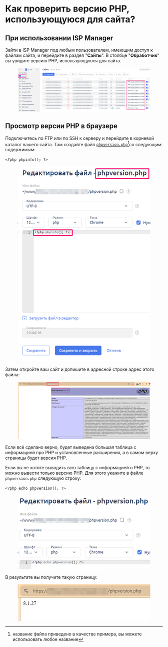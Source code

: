 # Как проверить версию PHP, использующуюся для сайта?

## При использовании ISP Manager

Зайти в ISP Manager под любым пользователем, имеющим доступ к файлам сайта, и перейдите в раздел "**Сайты**". В столбце "**Обработчик**" вы увидите версию PHP, использующуюся для сайта.

<figure><img src="../../../../.gitbook/assets/image (1777).png" alt=""><figcaption></figcaption></figure>

## Просмотр версии PHP в браузере

Подключитесь по FTP или по SSH к серверу и перейдите в корневой каталог вашего сайта. Там создайте файл [`phpversion.php`](#user-content-fn-1)[^1]со следующим содержимым:

`<?php phpinfo(); ?>`

<figure><img src="../../../../.gitbook/assets/image (1779).png" alt="" width="488"><figcaption></figcaption></figure>

Затем откройте ваш сайт и допишите в адресной строке адрес этого файла:

<figure><img src="../../../../.gitbook/assets/image (1778).png" alt=""><figcaption></figcaption></figure>

Если всё сделано верно, будет выведена большая таблица с информацией про PHP и установленные расширения, а в самом верху страницы будет версия PHP.

Если вы не хотите выводить всю таблицу с информацией о PHP, то можно вывести только версию PHP. Для этого укажите в файле `phpversion.php` следующую строку:

`<?php echo phpversion(); ?>`

<figure><img src="../../../../.gitbook/assets/image (1781).png" alt="" width="473"><figcaption></figcaption></figure>

В результате вы получите такую страницу:

<figure><img src="../../../../.gitbook/assets/image (1780).png" alt=""><figcaption></figcaption></figure>

[^1]: название файла приведено в качестве примера, вы можете использовать любое название
